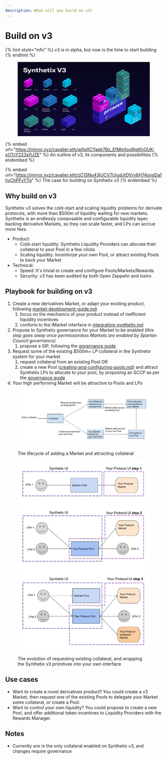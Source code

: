 ```yaml
---
description: What will you build on v3?
---
```


# Build on v3

{% hint style="info" %}
v3 is in alpha, but now is the time to start building
{% endhint %}

<figure><img src="../.gitbook/assets/Twitter_post_-_4 (1).png" alt=""><figcaption></figcaption></figure>

{% embed url="https://mirror.xyz/cavalier.eth/w0pXCYaek7Bz_EfMmfoo6tpKhOUK-xOTcY223xl1JZE" %}
An outline of v3, its components and possibilities
{% endembed %}

{% embed url="https://mirror.xyz/cavalier.eth/zC1SNu43jUCV7UjudJtDVrv6H74snpDa1hyChPFyYTg" %}
The case for building on Synthetix v3
{% endembed %}

## Why build on v3

Synthetix v3 solves the cold-start and scaling liquidity problems for derivate protocols, with more than $500m of liquidity waiting for new markets. Synthetix is an endlessly composable and configurable liquidity layer; backing derivative Markets, so they can scale faster, and LPs can accrue more fees.

* Product:&#x20;
  * Cold-start liquidity: Synthetix Liquidity Providers can allocate their collateral to your Pool in a few clicks
  * Scaling liquidity: Incentivize your own Pool, or attract existing Pools to back your Market
* Technical:&#x20;
  * Speed: It's trivial to create and configure Pools/Markets/Rewards
  * Security: v3 has been audited by both Open Zeppelin and Iosiro

## Playbook for building on v3

1. Create a new derivatives Market, or adapt your existing product, following [market-development-guide.md](../for-developers/market-development-guide.md "mention"):
   1. focus on the mechanics of your product instead of inefficient liquidity incentives
   2. conform to the IMarket interface in [integrating-synthetix.md](integrating-synthetix.md "mention")
2. Propose to Synthetix governance for your Market to be enabled _(this step goes away once permissionless Markets are enabled by Spartan Council governance)_
   1. propose a SIP, following the [governance guide ](https://docs.synthetix.io/dao/how-to-write-sip-sccps)
3. Request some of the existing $500m+ LP collateral in the Synthetix system for your market
   1. request collateral from an existing Pool OR
   2. create a new Pool ([creating-and-configuring-pools.md](../for-liquidity-pool-managers/creating-and-configuring-pools.md "mention")) and attract Synthetix LPs to allocate to your pool, by proposing an SCCP as per the [governance guide](https://docs.synthetix.io/dao/how-to-write-sip-sccps)
4. Your high performing Market will be attractive to Pools and LPs

<figure><img src="../.gitbook/assets/v3 flywheel  (1).jpg" alt=""><figcaption><p>The lifecycle of adding a Market and attracting collateral</p></figcaption></figure>

<figure><img src="../.gitbook/assets/v3 playbook (2).jpg" alt=""><figcaption><p>The evolution of requesting existing collateral, and wrapping the Synthetix v3 primitives into your own interface</p></figcaption></figure>

## Use cases

* Want to create a novel derivatives product? You could create a v3 Market, then request one of the existing Pools to delegate your Market some collateral, or create a Pool.
* Want to control your own liquidity? You could propose to create a new Pool, and offer additional token incentives to Liquidity Providers with the Rewards Manager.&#x20;

## Notes

* Currently snx is the only collateral enabled on Synthetix v3, and changes require governance
